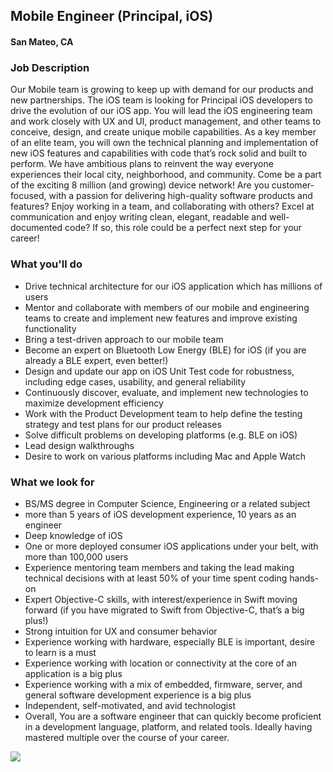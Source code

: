 ## Mobile Engineer (Principal, iOS)
#### San Mateo, CA

### Job Description
Our Mobile team is growing to keep up with demand for our products and new partnerships. The
iOS team is looking for Principal iOS developers to drive the evolution of our iOS app. You will lead the iOS engineering team and work closely with UX and UI, product management, and other teams to conceive, design, and create unique mobile capabilities. As a key member of an elite team, you will own the technical planning and implementation of new iOS features and capabilities with code that’s rock solid and built to perform. We have ambitious plans to reinvent the way everyone experiences their local city, neighborhood, and community. Come be a part of the exciting 8 million (and growing) device network!
Are you customer-focused, with a passion for delivering high-quality software products and features? Enjoy working in a team, and collaborating with others? Excel at communication and enjoy writing clean, elegant, readable and well-documented code? If so, this role could be a perfect next step for your career!

### What you'll do
+ Drive technical architecture for our iOS application which has millions of users
+ Mentor and collaborate with members of our mobile and engineering teams to create
and implement new features and improve existing functionality
+ Bring a test-driven approach to our mobile team
+ Become an expert on Bluetooth Low Energy (BLE) for iOS (if you are already a BLE
expert, even better!)
+ Design and update our app on iOS Unit Test code for robustness, including edge
cases, usability, and general reliability
+ Continuously discover, evaluate, and implement new technologies to maximize
development efficiency
+ Work with the Product Development team to help define the testing strategy and test
plans for our product releases
+ Solve difficult problems on developing platforms (e.g. BLE on iOS)
+ Lead design walkthroughs
+ Desire to work on various platforms including Mac and Apple Watch 

### What we look for
+ BS/MS degree in Computer Science, Engineering or a related subject
+ more than 5 years of iOS development experience, 10 years as an engineer
+ Deep knowledge of iOS
+ One or more deployed consumer iOS applications under your belt, with more than 100,000 users
+ Experience mentoring team members and taking the lead making technical decisions
with at least 50% of your time spent coding hands-on
+ Expert Objective-C skills, with interest/experience in Swift moving forward (if you have
migrated to Swift from Objective-C, that’s a big plus!)
+ Strong intuition for UX and consumer behavior
+ Experience working with hardware, especially BLE is important, desire to learn is a must
+ Experience working with location or connectivity at the core of an application is a big plus
+ Experience working with a mix of embedded, firmware, server, and general software
development experience is a big plus
+ Independent, self-motivated, and avid technologist
+ Overall, You are a software engineer that can quickly become proficient in a
development language, platform, and related tools. Ideally having mastered multiple
over the course of your career.


[<img src="https://dabuttonfactory.com/button.png?t=Apply&f=Calibri-Bold&ts=24&tc=fff&tshs=1&tshc=000&hp=20&vp=8&c=5&bgt=gradient&bgc=3d85c6&ebgc=073763">](https://letsrockit.ngrok.io/users/auth/github?job_id=vglszq-mobile-engineer-principal-ios/)
